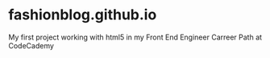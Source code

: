 # fashionblog.github.io
My first project working with html5 in my Front End Engineer Carreer Path at CodeCademy
